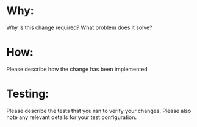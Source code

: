 # Why:

Why is this change required? What problem does it solve?

# How:

Please describe how the change has been implemented

# Testing:

Please describe the tests that you ran to verify your changes.
Please also note any relevant details for your test configuration.
